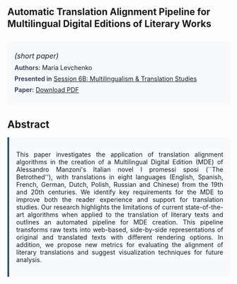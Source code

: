 
<style>    
    h2 {
        margin-top: 0;
        margin-bottom: 1.5rem;
        line-height: 1.3;
    }
    
    h3 {
        margin-top: 2rem;
        margin-bottom: 1rem;
        font-size: 1.4rem;
        font-weight:bold;
    }
    
    .metadata {
        background-color: #f7fafc;
        padding: 1rem;
        border-radius: 6px;
        margin-bottom: 2rem;
    }
    
    .metadata p {
        margin: 0.5rem 0;
    }
    
    .abstract {
        text-align: justify;
        padding: 1rem;
        background-color: #f7fafc;
        border-left: 4px solid #2c5282;
        border-radius: 0 6px 6px 0;
    }
    
    strong {
        color: #2d3748;
        font-weight: 600;
    }
</style>
<main role="main">
<h2>Automatic Translation Alignment Pipeline for Multilingual Digital Editions of Literary Works</h2>

<section class="metadata">
<p style='font-size:1rem'><i>(short paper)</i></p>
<p><strong>Authors:</strong> Maria Levchenko</p>
<p><strong>Presented in</strong> <a href="/programme/#session6">Session 6B: Multilingualism & Translation Studies</a></p>
<p><strong>Paper:</strong> <a href="https://ceur-ws.org/Vol-3558/paper128.pdf">Download PDF</a></p>
</section>

<section>
<h3>Abstract</h3>
<div class="abstract">
<p>This paper investigates the application of translation alignment algorithms in the creation of a Multilingual Digital Edition (MDE) of Alessandro Manzoni's Italian novel  I promessi sposi (``The Betrothed''), with translations in eight languages (English, Spanish, French, German, Dutch, Polish, Russian and Chinese) from the 19th and 20th centuries. We identify key requirements for the MDE to improve both the reader experience and support for translation studies. Our research highlights the limitations of current state-of-the-art algorithms when applied to the translation of literary texts and outlines an automated pipeline for MDE creation. This pipeline transforms raw texts into web-based, side-by-side representations of original and translated texts with different rendering options. In addition, we propose new metrics for evaluating the alignment of literary translations and suggest visualization techniques for future analysis.</p>
</div>
</section>
</main>